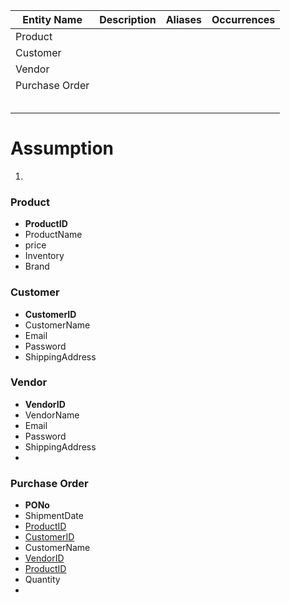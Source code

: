 | Entity Name    | Description | Aliases | Occurrences |
| -------------- | ----------- | ------- | ----------- |
| Product        |             |         |             |
| Customer       |             |         |             |
| Vendor         |             |         |             |
| Purchase Order |             |         |             |
|                |             |         |             |
|                |             |         |             |
|                |             |         |             |
|                |             |         |             |
|                |             |         |             |





# Assumption

1.  





### Product

- **ProductID**
- ProductName
- price
- Inventory
- Brand









### Customer

- **CustomerID**
- CustomerName
- Email
- Password
- ShippingAddress









### Vendor

- **VendorID**
- VendorName
- Email
- Password
- ShippingAddress
- 







### Purchase Order

- **PONo**
- ShipmentDate
- <u>ProductID</u>
- <u>CustomerID</u>
- CustomerName
- <u>VendorID</u>
- <u>ProductID</u>
- Quantity
- 